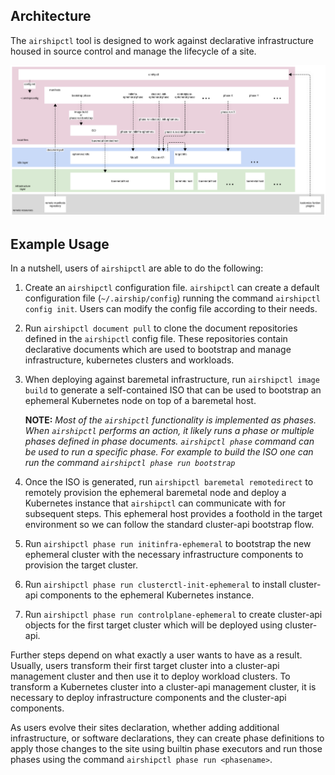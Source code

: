 ## Architecture

The `airshipctl` tool is designed to work against declarative infrastructure
housed in source control and manage the lifecycle of a site.

![architecture diagram](img/architecture.png)

## Example Usage

In a nutshell, users of `airshipctl` are able to do the following:

1. Create an `airshipctl` configuration file. `airshipctl` can create a default
   configuration file (`~/.airship/config`) running the command
   `airshipctl config init`. Users can modify the config file according to
   their needs.
1. Run `airshipctl document pull` to clone the document repositories defined in the
   `airshipctl` config file. These repositories contain declarative documents which
   are used to bootstrap and manage infrastructure, kubernetes clusters and workloads.
1. When deploying against baremetal infrastructure, run
   `airshipctl image build` to generate a self-contained ISO that can be
   used to bootstrap an ephemeral Kubernetes node on top of a baremetal host.

   **NOTE:** *Most of the `airshipctl` functionality is implemented as phases. When `airshipctl`
   performs an action, it likely runs a phase or multiple phases defined in phase documents.
   `airshipctl phase` command can be used to run a specific phase. For example
   to build the ISO one can run the command `airshipctl phase run bootstrap`*

1. Once the ISO is generated, run `airshipctl baremetal remotedirect` to remotely
   provision the ephemeral baremetal node and deploy a Kubernetes
   instance that `airshipctl` can communicate with for subsequent steps. This
   ephemeral host provides a foothold in the target environment so we can follow
   the standard cluster-api bootstrap flow.
1. Run `airshipctl phase run initinfra-ephemeral` to bootstrap the new ephemeral cluster
   with the necessary infrastructure components to provision the target cluster.
1. Run `airshipctl phase run clusterctl-init-ephemeral` to install cluster-api components
   to the ephemeral Kubernetes instance.
1. Run `airshipctl phase run controlplane-ephemeral` to create cluster-api objects for the first
   target cluster which will be deployed using cluster-api.

Further steps depend on what exactly a user wants to have as a result. Usually, users transform
their first target cluster into a cluster-api management cluster and then use it to deploy workload
clusters. To transform a Kubernetes cluster into a cluster-api management cluster, it is
necessary to deploy infrastructure components and the cluster-api components.

As users evolve their sites declaration, whether adding additional
infrastructure, or software declarations, they can create phase definitions to apply those
changes to the site using builtin phase executors and run those phases using the command
`airshipctl phase run <phasename>`.
